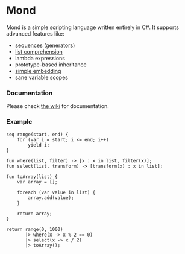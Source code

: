  Mond
==========

Mond is a simple scripting language written entirely in C#. It supports advanced features like:
* [sequences](https://github.com/Rohansi/Mond/wiki/Sequences) ([generators](http://en.wikipedia.org/wiki/Generator_(computer_programming)))
* [list comprehension](https://github.com/Rohansi/Mond/wiki/List-Comprehension)
* lambda expressions
* prototype-based inheritance
* [simple embedding](https://github.com/Rohansi/Mond/wiki/Basic-Usage)
* sane variable scopes

### Documentation
Please check [the wiki](https://github.com/Rohansi/Mond/wiki) for documentation.

### Example
```
seq range(start, end) {
    for (var i = start; i <= end; i++)
        yield i;
}

fun where(list, filter) -> [x : x in list, filter(x)];
fun select(list, transform) -> [transform(x) : x in list];

fun toArray(list) {
    var array = [];

    foreach (var value in list) {
        array.add(value);
    }

    return array;
}

return range(0, 1000)
       |> where(x -> x % 2 == 0)
       |> select(x -> x / 2)
       |> toArray();
```
